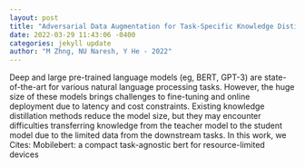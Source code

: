 ```yaml
--- 
layout: post 
title: "Adversarial Data Augmentation for Task-Specific Knowledge Distillation of Pre-Trained Transformers" 
date: 2022-03-29 11:43:06 -0400 
categories: jekyll update 
author: "M Zhng, NU Naresh, Y He - 2022" 
--- 
```

Deep and large pre-trained language models (eg, BERT, GPT-3) are state-of-the-art for various natural language processing tasks. However, the huge size of these models brings challenges to fine-tuning and online deployment due to latency and cost constraints. Existing knowledge distillation methods reduce the model size, but they may encounter difficulties transferring knowledge from the teacher model to the student model due to the limited data from the downstream tasks. In this work, we Cites: Mobilebert: a compact task-agnostic bert for resource-limited devices